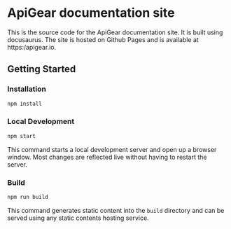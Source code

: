 # ApiGear documentation site

This is the source code for the ApiGear documentation site. It is built using docusaurus. The site is hosted on Github Pages and is available at https:/apigear.io.

## Getting Started

### Installation

```bash
npm install
```

### Local Development

```bash
npm start
```

This command starts a local development server and open up a browser window. Most changes are reflected live without having to restart the server.

### Build

```bash
npm run build
```

This command generates static content into the `build` directory and can be served using any static contents hosting service.

